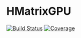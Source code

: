 # HMatrixGPU

[![Build Status](https://github.com/magneticsimulation/HMatrixGPU.jl/workflows/CI/badge.svg)](https://github.com/magneticsimulation/HMatrixGPU.jl/actions)
[![Coverage](https://codecov.io/gh/magneticsimulation/HMatrixGPU.jl/graph/badge.svg?token=3A2M8U8TYE)](https://codecov.io/gh/magneticsimulation/HMatrixGPU.jl)


